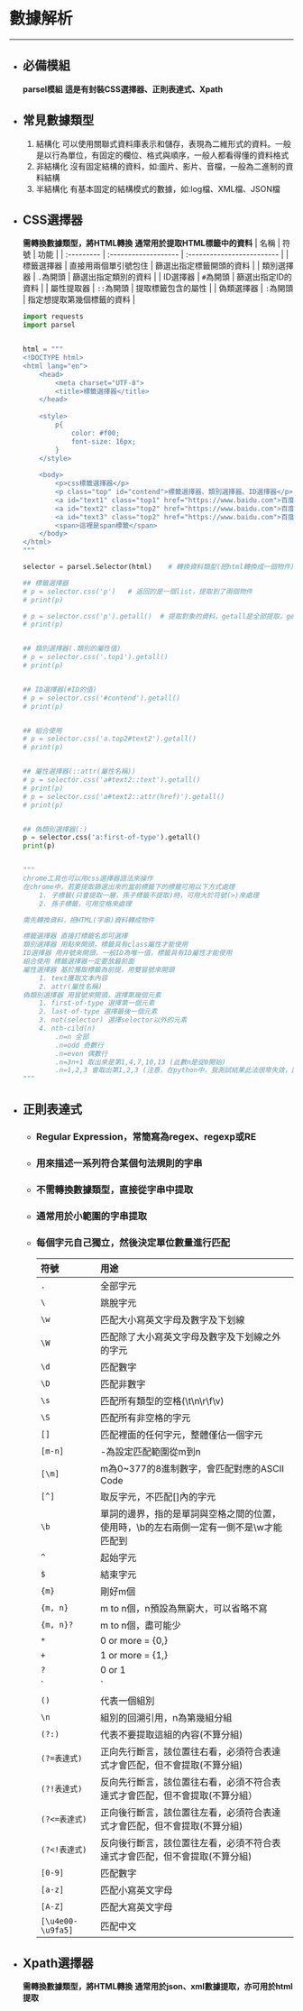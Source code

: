 # 數據解析
---

+ ## 必備模組
    **parsel模組**
    **這是有封裝CSS選擇器、正則表達式、Xpath**

+ ## 常見數據類型
    1. 結構化
        可以使用關聯式資料庫表示和儲存，表現為二維形式的資料。一般是以行為單位，有固定的欄位、格式與順序，一般人都看得懂的資料格式
    2. 非結構化
        沒有固定結構的資料，如:圖片、影片、音檔，一般為二進制的資料結構
    3. 半結構化
        有基本固定的結構模式的數據，如:log檔、XML檔、JSON檔


+ ## CSS選擇器
    **需轉換數據類型，將HTML轉換**
    **通常用於提取HTML標籤中的資料**
    | 名稱       | 符號                 | 功能                       |
    | :--------- | :------------------- | :------------------------- |
    | 標籤選擇器 | 直接用兩個單引號包住 | 篩選出指定標籤開頭的資料   |
    | 類別選擇器 | `.`為開頭            | 篩選出指定類別的資料       |
    | ID選擇器   | `#`為開頭            | 篩選出指定ID的資料         |
    | 屬性提取器 | `::`為開頭           | 提取標籤包含的屬性         |
    | 偽類選擇器 | `:`為開頭            | 指定想提取第幾個標籤的資料 |

    ```python
    import requests
    import parsel


    html = """
    <!DOCTYPE html>
    <html lang="en">
        <head>
            <meta charset="UTF-8">
            <title>標籤選擇器</title>
        </head>
        
        <style>
            p{
                color: #f00;
                font-size: 16px;
            }
        </style>
        
        <body>
            <p>css標籤選擇器</p>
            <p class="top" id="contend">標籤選擇器、類別選擇器、ID選擇器</p>
            <a id="text1" class="top1" href="https://www.baidu.com">百度一下1</a>
            <a id="text2" class="top2" href="https://www.baidu.com">百度一下2</a>
            <a id="text3" class="top2" href="https://www.baidu.com">百度一下3</a>
            <span>這裡是span標籤</span>
        </body>
    </html>
    """

    selector = parsel.Selector(html)    # 轉換資料類型(把html轉換成一個物件)

    ## 標籤選擇器
    # p = selector.css('p')   # 返回的是一個list，提取到了兩個物件
    # print(p)

    # p = selector.css('p').getall()  # 提取對象的資料，getall是全部提取，get僅是第一個對象的資料
    # print(p)


    ## 類別選擇器(.類別的屬性值)
    # p = selector.css('.top1').getall()
    # print(p)


    ## ID選擇器(#ID的值)
    # p = selector.css('#contend').getall()
    # print(p)


    ## 組合使用
    # p = selector.css('a.top2#text2').getall()
    # print(p)


    ## 屬性選擇器(::attr(屬性名稱))
    # p = selector.css('a#text2::text').getall()
    # print(p)
    # p = selector.css('a#text2::attr(href)').getall()
    # print(p)


    ## 偽類別選擇器(:)
    p = selector.css('a:first-of-type').getall()
    print(p)


    """
    chrome工具也可以用css選擇器語法來操作
    在chrome中，若要提取篩選出來的當前標籤下的標籤可用以下方式處理
        1. 子標籤(只會提取一層，孫子標籤不提取)時，可用大於符號(>)來處理
        2. 孫子標籤，可用空格來處理

    需先轉換資料，把HTML(字串)資料轉成物件

    標籤選擇器 直接打標籤名即可選擇
    類別選擇器 用點來開頭，標籤具有class屬性才能使用
    ID選擇器 用井號來開頭，一般ID為唯一值，標籤具有ID屬性才能使用
    組合使用 標籤選擇器一定要放最前面
    屬性選擇器 基於獲取標籤為前提，用雙冒號來開頭
        1. text獲取文本內容
        2. attr(屬性名稱)
    偽類別選擇器 用冒號來開頭，選擇第幾個元素
        1. first-of-type 選擇第一個元素
        2. last-of-type 選擇最後一個元素
        3. not(selector) 選擇selector以外的元素
        4. nth-cild(n)
            .n=n 全部
            .n=odd 奇數行
            .n=even 偶數行
            .n=3n+1 取出來是第1,4,7,10,13 (此數n是從0開始)
            .n=1,2,3 會取出第1,2,3 (注意，在python中，我測試結果此法很常失效，因此，取第幾個不建議用此法，建議用python的索引方法即可)
    """
    ```
+ ## 正則表達式
    + ### Regular Expression，常簡寫為regex、regexp或RE
    + ### 用來描述一系列符合某個句法規則的字串
    + ### 不需轉換數據類型，直接從字串中提取
    + ### 通常用於小範圍的字串提取
    + ### 每個字元自己獨立，然後決定單位數量進行匹配
        | **符號**       | **用途**                 | 
        | :--------- | :------------------- |
        |`.`| 全部字元
        |`\`|跳脫字元
        |`\w`| 匹配大小寫英文字母及數字及下划線
        |`\W`| 匹配除了大小寫英文字母及數字及下划線之外的字元
        |`\d`| 匹配數字
        |`\D`| 匹配非數字
        |`\s`| 匹配所有類型的空格(\t\n\r\f\v)
        |`\S`| 匹配所有非空格的字元
        |`[]`| 匹配裡面的任何字元，整體僅佔一個字元
        |`[m-n]`| -為設定匹配範圍從m到n
        |`[\m]`| m為0~377的8進制數字，會匹配對應的ASCII Code
        |`[^]`| 取反字元，不匹配[]內的字元
        |`\b`| 單詞的邊界，指的是單詞與空格之間的位置，使用時，\b的左右兩側一定有一側不是\w才能匹配到
        |`^`|起始字元
        |`$`|結束字元
        |`{m}`| 剛好m個|
        |`{m, n}`| m to n個，n預設為無窮大，可以省略不寫
        |`{m, n}?`| m to n個，盡可能少
        |`*`| 0 or more = {0,}|
        |`+`| 1 or more = {1,}|
        |`?`| 0 or 1 |
        |`|`|or條件，配對|的左側條件或右側條件
        |`()`|代表一個組別
        |`\n`| 組別的回溯引用，n為第幾組分組
        |`(?:)`|代表不要提取這組的內容(不算分組)
        |`(?=表達式)`| 正向先行斷言，該位置往右看，必須符合表達式才會匹配，但不會提取(不算分組)
        |`(?!表達式)`| 反向先行斷言，該位置往右看，必須不符合表達式才會匹配，但不會提取(不算分組）
        |`(?<=表達式)`| 正向後行斷言，該位置往左看，必須符合表達式才會匹配，但不會提取(不算分組)
        |`(?<!表達式)`| 反向後行斷言，該位置往左看，必須不符合表達式才會匹配，但不會提取(不算分組)
        |`[0-9]`| 匹配數字
        |`[a-z]`| 匹配小寫英文字母
        |`[A-Z]`| 匹配大寫英文字母
        |`[\u4e00-\u9fa5]`| 匹配中文

+ ## Xpath選擇器
    **需轉換數據類型，將HTML轉換**
    **通常用於json、xml數據提取，亦可用於html提取**

